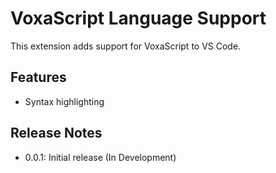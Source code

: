 # VoxaScript Language Support

This extension adds support for VoxaScript to VS Code.

## Features
- Syntax highlighting

## Release Notes
- 0.0.1: Initial release (In Development)